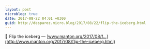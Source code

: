 ```yaml
---
layout: post
microblog: true
date: 2017-08-22 04:01 +0300
guid: http://desparoz.micro.blog/2017/08/22/flip-the-iceberg.html
---
```

🔗 Flip the iceberg — [www.manton.org/2017/08/f...](http://www.manton.org/2017/08/flip-the-iceberg.html)
